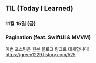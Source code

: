 ## TIL (Today I Learned)

### 11월 15일 (금)    
### Pagination (feat. SwiftUI & MVVM)    
이번 포스팅은 원본 블로그 링크로 대체합니다!   
https://green1229.tistory.com/525   